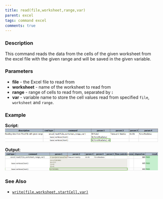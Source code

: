 ```yaml
---
title: read(file,worksheet,range,var)
parent: excel
tags: command excel
comments: true
---
```



### Description
This command reads the data from the cells of the given worksheet from the excel file with the given range 
and will be saved in the given variable.


### Parameters
- **file** - the Excel file to read from
- **worksheet** \- name of the worksheet to read from
- **range** \- range of cells to read from, separated by **:**
- **var** \- variable name to store the cell values read from specified `file`, `worksheet` and `range`.


### Example
**Script**:<br/>
![script](image/read_01.png)

**Output**:<br/>
![output](image/read_02.png)


### See Also
- [`write(file,worksheet,startCell,var)`](write(file,worksheet,startCell,data))